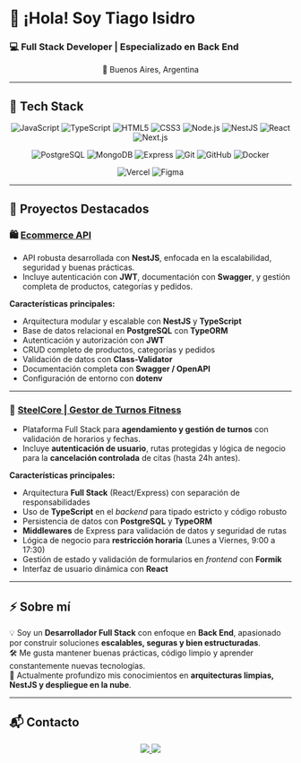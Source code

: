 # 👋 ¡Hola! Soy Tiago Isidro

### 💻 Full Stack Developer | Especializado en Back End

<p align="center">
  📍 Buenos Aires, Argentina
</p>

---

## 🚀 Tech Stack

<p align="center">
  <img src="https://img.shields.io/badge/JavaScript-F7DF1E?style=flat-square&logo=javascript&logoColor=black&labelColor=F7DF1E" alt="JavaScript" />
  <img src="https://img.shields.io/badge/TypeScript-3178C6?style=flat-square&logo=typescript&logoColor=white&labelColor=3178C6" alt="TypeScript" />
  <img src="https://img.shields.io/badge/HTML5-E34F26?style=flat-square&logo=html5&logoColor=white&labelColor=E34F26" alt="HTML5" />
  <img src="https://img.shields.io/badge/CSS3-1572B6?style=flat-square&logo=css3&logoColor=white&labelColor=1572B6" alt="CSS3" />
  <img src="https://img.shields.io/badge/Node.js-339933?style=flat-square&logo=nodedotjs&logoColor=white&labelColor=339933" alt="Node.js" />
  <img src="https://img.shields.io/badge/NestJS-E0234E?style=flat-square&logo=nestjs&logoColor=white&labelColor=E0234E" alt="NestJS" />
  <img src="https://img.shields.io/badge/React-61DAFB?style=flat-square&logo=react&logoColor=black&labelColor=61DAFB" alt="React" />
  <img src="https://img.shields.io/badge/Next.js-000000?style=flat-square&logo=nextdotjs&logoColor=white&labelColor=000000" alt="Next.js" />
</p>

<p align="center">
  <img src="https://img.shields.io/badge/PostgreSQL-4169E1?style=flat-square&logo=postgresql&logoColor=white&labelColor=4169E1" alt="PostgreSQL" />
  <img src="https://img.shields.io/badge/MongoDB-47A248?style=flat-square&logo=mongodb&logoColor=white&labelColor=47A248" alt="MongoDB" />
  <img src="https://img.shields.io/badge/Express-000000?style=flat-square&logo=express&logoColor=white&labelColor=000000" alt="Express" />
  <img src="https://img.shields.io/badge/Git-F05032?style=flat-square&logo=git&logoColor=white&labelColor=F05032" alt="Git" />
  <img src="https://img.shields.io/badge/GitHub-181717?style=flat-square&logo=github&logoColor=white&labelColor=181717" alt="GitHub" />
  <img src="https://img.shields.io/badge/Docker-2496ED?style=flat-square&logo=docker&logoColor=white&labelColor=2496ED" alt="Docker" />
</p>

<p align="center">
  <img src="https://img.shields.io/badge/Vercel-000000?style=flat-square&logo=vercel&logoColor=white&labelColor=000000" alt="Vercel" />
  <img src="https://img.shields.io/badge/Figma-F24E1E?style=flat-square&logo=figma&logoColor=white&labelColor=F24E1E" alt="Figma" />
</p>


---

## 🎯 Proyectos Destacados

### 🛍️ [Ecommerce API](https://github.com/tiagoisi/ecommerce-tiagoisi)
* API robusta desarrollada con **NestJS**, enfocada en la escalabilidad, seguridad y buenas prácticas.  
* Incluye autenticación con **JWT**, documentación con **Swagger**, y gestión completa de productos, categorías y pedidos.

**Características principales:**
- Arquitectura modular y escalable con **NestJS** y **TypeScript**
- Base de datos relacional en **PostgreSQL** con **TypeORM**
- Autenticación y autorización con **JWT**
- CRUD completo de productos, categorías y pedidos
- Validación de datos con **Class-Validator**
- Documentación completa con **Swagger / OpenAPI**
- Configuración de entorno con **dotenv**

---

### 🧬 [SteelCore | Gestor de Turnos Fitness](https://github.com/tiagoisi/gestor-turnos)
* Plataforma Full Stack para **agendamiento y gestión de turnos** con validación de horarios y fechas.  
* Incluye **autenticación de usuario**, rutas protegidas y lógica de negocio para la **cancelación controlada** de citas (hasta 24h antes).

**Características principales:**
- Arquitectura **Full Stack** (React/Express) con separación de responsabilidades
- Uso de **TypeScript** en el *backend* para tipado estricto y código robusto
- Persistencia de datos con **PostgreSQL** y **TypeORM**
- **Middlewares** de Express para validación de datos y seguridad de rutas
- Lógica de negocio para **restricción horaria** (Lunes a Viernes, 9:00 a 17:30)
- Gestión de estado y validación de formularios en *frontend* con **Formik**
- Interfaz de usuario dinámica con **React**

---

## ⚡ Sobre mí

💡 Soy un **Desarrollador Full Stack** con enfoque en **Back End**, apasionado por construir soluciones **escalables, seguras y bien estructuradas**.  
🛠️ Me gusta mantener buenas prácticas, código limpio y aprender constantemente nuevas tecnologías.  
🧩 Actualmente profundizo mis conocimientos en **arquitecturas limpias, NestJS y despliegue en la nube**.

---

## 📬 Contacto

<p align="center">
  <a href="https://www.linkedin.com/in/tiago-isidro/">
    <img src="https://img.shields.io/badge/LinkedIn-0A66C2?style=for-the-badge&logo=linkedin&logoColor=white"/>
  </a>
  <a href="mailto:tiagoisidromadoery123@gmail.com">
    <img src="https://img.shields.io/badge/Gmail-D14836?style=for-the-badge&logo=gmail&logoColor=white"/>
  </a>
</p>
